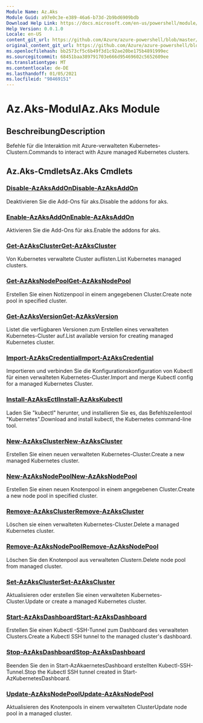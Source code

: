 ```yaml
---
Module Name: Az.Aks
Module Guid: a97e0c3e-e389-46a6-b73d-2b9bd6909bdb
Download Help Link: https://docs.microsoft.com/en-us/powershell/module/az.aks
Help Version: 0.0.1.0
Locale: en-US
content_git_url: https://github.com/Azure/azure-powershell/blob/master/src/Aks/Aks/help/Az.Aks.md
original_content_git_url: https://github.com/Azure/azure-powershell/blob/master/src/Aks/Aks/help/Az.Aks.md
ms.openlocfilehash: bb2573cf5c6b49f3d1c92ae20be175b4891999ec
ms.sourcegitcommit: 68451baa389791703e666d95469602c5652609ee
ms.translationtype: MT
ms.contentlocale: de-DE
ms.lasthandoff: 01/05/2021
ms.locfileid: "98469151"
---
```

# <span data-ttu-id="619aa-101">Az.Aks-Modul</span><span class="sxs-lookup"><span data-stu-id="619aa-101">Az.Aks Module</span></span>
## <span data-ttu-id="619aa-102">Beschreibung</span><span class="sxs-lookup"><span data-stu-id="619aa-102">Description</span></span>
<span data-ttu-id="619aa-103">Befehle für die Interaktion mit Azure-verwalteten Kubernetes-Clustern.</span><span class="sxs-lookup"><span data-stu-id="619aa-103">Commands to interact with Azure managed Kubernetes clusters.</span></span>

## <span data-ttu-id="619aa-104">Az.Aks-Cmdlets</span><span class="sxs-lookup"><span data-stu-id="619aa-104">Az.Aks Cmdlets</span></span>
### [<span data-ttu-id="619aa-105">Disable-AzAksAddOn</span><span class="sxs-lookup"><span data-stu-id="619aa-105">Disable-AzAksAddOn</span></span>](Disable-AzAksAddOn.md)
<span data-ttu-id="619aa-106">Deaktivieren Sie die Add-Ons für aks.</span><span class="sxs-lookup"><span data-stu-id="619aa-106">Disable the addons for aks.</span></span>

### [<span data-ttu-id="619aa-107">Enable-AzAksAddOn</span><span class="sxs-lookup"><span data-stu-id="619aa-107">Enable-AzAksAddOn</span></span>](Enable-AzAksAddOn.md)
<span data-ttu-id="619aa-108">Aktivieren Sie die Add-Ons für aks.</span><span class="sxs-lookup"><span data-stu-id="619aa-108">Enable the addons for aks.</span></span>

### [<span data-ttu-id="619aa-109">Get-AzAksCluster</span><span class="sxs-lookup"><span data-stu-id="619aa-109">Get-AzAksCluster</span></span>](Get-AzAksCluster.md)
<span data-ttu-id="619aa-110">Von Kubernetes verwaltete Cluster auflisten.</span><span class="sxs-lookup"><span data-stu-id="619aa-110">List Kubernetes managed clusters.</span></span>

### [<span data-ttu-id="619aa-111">Get-AzAksNodePool</span><span class="sxs-lookup"><span data-stu-id="619aa-111">Get-AzAksNodePool</span></span>](Get-AzAksNodePool.md)
<span data-ttu-id="619aa-112">Erstellen Sie einen Notizenpool in einem angegebenen Cluster.</span><span class="sxs-lookup"><span data-stu-id="619aa-112">Create note pool in specified cluster.</span></span>

### [<span data-ttu-id="619aa-113">Get-AzAksVersion</span><span class="sxs-lookup"><span data-stu-id="619aa-113">Get-AzAksVersion</span></span>](Get-AzAksVersion.md)
<span data-ttu-id="619aa-114">Listet die verfügbaren Versionen zum Erstellen eines verwalteten Kubernetes-Cluster auf.</span><span class="sxs-lookup"><span data-stu-id="619aa-114">List available version for creating managed Kubernetes cluster.</span></span>

### [<span data-ttu-id="619aa-115">Import-AzAksCredential</span><span class="sxs-lookup"><span data-stu-id="619aa-115">Import-AzAksCredential</span></span>](Import-AzAksCredential.md)
<span data-ttu-id="619aa-116">Importieren und verbinden Sie die Konfigurationskonfiguration von Kubectl für einen verwalteten Kubernetes-Cluster.</span><span class="sxs-lookup"><span data-stu-id="619aa-116">Import and merge Kubectl config for a managed Kubernetes Cluster.</span></span>

### [<span data-ttu-id="619aa-117">Install-AzAksEctl</span><span class="sxs-lookup"><span data-stu-id="619aa-117">Install-AzAksKubectl</span></span>](Install-AzAksKubectl.md)
<span data-ttu-id="619aa-118">Laden Sie "kubectl" herunter, und installieren Sie es, das Befehlszeilentool "Kubernetes".</span><span class="sxs-lookup"><span data-stu-id="619aa-118">Download and install kubectl, the Kubernetes command-line tool.</span></span>

### [<span data-ttu-id="619aa-119">New-AzAksCluster</span><span class="sxs-lookup"><span data-stu-id="619aa-119">New-AzAksCluster</span></span>](New-AzAksCluster.md)
<span data-ttu-id="619aa-120">Erstellen Sie einen neuen verwalteten Kubernetes-Cluster.</span><span class="sxs-lookup"><span data-stu-id="619aa-120">Create a new managed Kubernetes cluster.</span></span>

### [<span data-ttu-id="619aa-121">New-AzAksNodePool</span><span class="sxs-lookup"><span data-stu-id="619aa-121">New-AzAksNodePool</span></span>](New-AzAksNodePool.md)
<span data-ttu-id="619aa-122">Erstellen Sie einen neuen Knotenpool in einem angegebenen Cluster.</span><span class="sxs-lookup"><span data-stu-id="619aa-122">Create a new node pool in specified cluster.</span></span>

### [<span data-ttu-id="619aa-123">Remove-AzAksCluster</span><span class="sxs-lookup"><span data-stu-id="619aa-123">Remove-AzAksCluster</span></span>](Remove-AzAksCluster.md)
<span data-ttu-id="619aa-124">Löschen sie einen verwalteten Kubernetes-Cluster.</span><span class="sxs-lookup"><span data-stu-id="619aa-124">Delete a managed Kubernetes cluster.</span></span>

### [<span data-ttu-id="619aa-125">Remove-AzAksNodePool</span><span class="sxs-lookup"><span data-stu-id="619aa-125">Remove-AzAksNodePool</span></span>](Remove-AzAksNodePool.md)
<span data-ttu-id="619aa-126">Löschen Sie den Knotenpool aus verwalteten Clustern.</span><span class="sxs-lookup"><span data-stu-id="619aa-126">Delete node pool from managed cluster.</span></span>

### [<span data-ttu-id="619aa-127">Set-AzAksCluster</span><span class="sxs-lookup"><span data-stu-id="619aa-127">Set-AzAksCluster</span></span>](Set-AzAksCluster.md)
<span data-ttu-id="619aa-128">Aktualisieren oder erstellen Sie einen verwalteten Kubernetes-Cluster.</span><span class="sxs-lookup"><span data-stu-id="619aa-128">Update or create a managed Kubernetes cluster.</span></span>

### [<span data-ttu-id="619aa-129">Start-AzAksDashboard</span><span class="sxs-lookup"><span data-stu-id="619aa-129">Start-AzAksDashboard</span></span>](Start-AzAksDashboard.md)
<span data-ttu-id="619aa-130">Erstellen Sie einen Kubectl -SSH-Tunnel zum Dashboard des verwalteten Clusters.</span><span class="sxs-lookup"><span data-stu-id="619aa-130">Create a Kubectl SSH tunnel to the managed cluster's dashboard.</span></span>

### [<span data-ttu-id="619aa-131">Stop-AzAksDashboard</span><span class="sxs-lookup"><span data-stu-id="619aa-131">Stop-AzAksDashboard</span></span>](Stop-AzAksDashboard.md)
<span data-ttu-id="619aa-132">Beenden Sie den in Start-AzAkaernetesDashboard erstellten Kubectl-SSH-Tunnel.</span><span class="sxs-lookup"><span data-stu-id="619aa-132">Stop the Kubectl SSH tunnel created in Start-AzKubernetesDashboard.</span></span>

### [<span data-ttu-id="619aa-133">Update-AzAksNodePool</span><span class="sxs-lookup"><span data-stu-id="619aa-133">Update-AzAksNodePool</span></span>](Update-AzAksNodePool.md)
<span data-ttu-id="619aa-134">Aktualisieren des Knotenpools in einem verwalteten Cluster</span><span class="sxs-lookup"><span data-stu-id="619aa-134">Update node pool in a managed cluster.</span></span>

